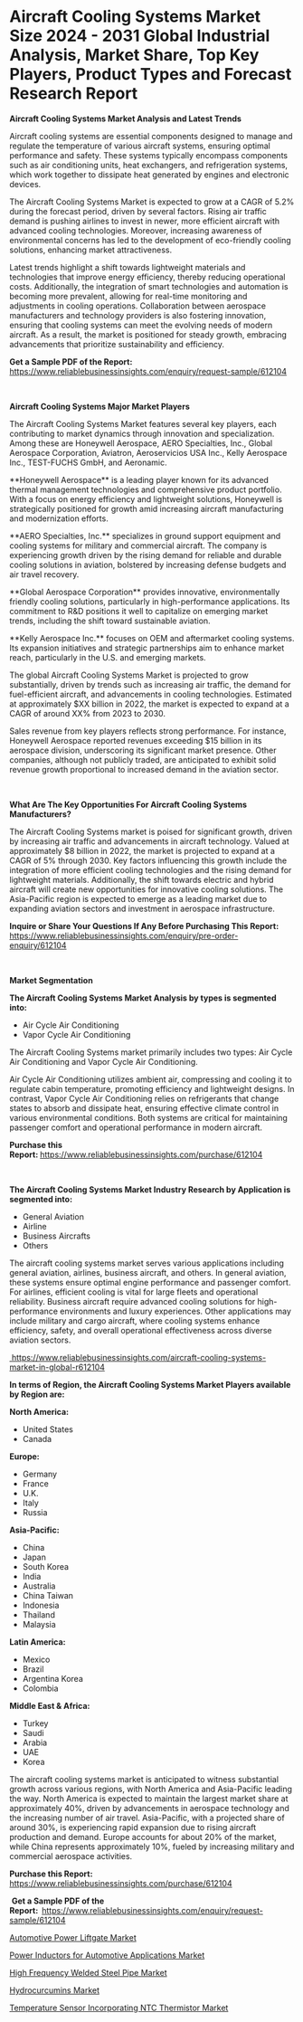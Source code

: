 <p><h1>Aircraft Cooling Systems Market Size 2024 - 2031 Global Industrial Analysis, Market Share, Top Key Players, Product Types and Forecast Research Report</h1></p><p><strong>Aircraft Cooling Systems Market Analysis and Latest Trends</strong></p>
<p><p>Aircraft cooling systems are essential components designed to manage and regulate the temperature of various aircraft systems, ensuring optimal performance and safety. These systems typically encompass components such as air conditioning units, heat exchangers, and refrigeration systems, which work together to dissipate heat generated by engines and electronic devices.</p><p>The Aircraft Cooling Systems Market is expected to grow at a CAGR of 5.2% during the forecast period, driven by several factors. Rising air traffic demand is pushing airlines to invest in newer, more efficient aircraft with advanced cooling technologies. Moreover, increasing awareness of environmental concerns has led to the development of eco-friendly cooling solutions, enhancing market attractiveness.</p><p>Latest trends highlight a shift towards lightweight materials and technologies that improve energy efficiency, thereby reducing operational costs. Additionally, the integration of smart technologies and automation is becoming more prevalent, allowing for real-time monitoring and adjustments in cooling operations. Collaboration between aerospace manufacturers and technology providers is also fostering innovation, ensuring that cooling systems can meet the evolving needs of modern aircraft. As a result, the market is positioned for steady growth, embracing advancements that prioritize sustainability and efficiency.</p></p>
<p><strong>Get a Sample PDF of the Report:&nbsp;</strong> <a href="https://www.reliablebusinessinsights.com/enquiry/request-sample/612104?utm_campaign=102&utm_medium=2&utm_source=Github&utm_content=ia&utm_term=03102024&utm_id=aircraft-cooling-systems">https://www.reliablebusinessinsights.com/enquiry/request-sample/612104</a></p>
<p>&nbsp;</p>
<p><strong>Aircraft Cooling Systems Major Market Players</strong></p>
<p><p>The Aircraft Cooling Systems Market features several key players, each contributing to market dynamics through innovation and specialization. Among these are Honeywell Aerospace, AERO Specialties, Inc., Global Aerospace Corporation, Aviatron, Aeroservicios USA Inc., Kelly Aerospace Inc., TEST-FUCHS GmbH, and Aeronamic.</p><p>**Honeywell Aerospace** is a leading player known for its advanced thermal management technologies and comprehensive product portfolio. With a focus on energy efficiency and lightweight solutions, Honeywell is strategically positioned for growth amid increasing aircraft manufacturing and modernization efforts.</p><p>**AERO Specialties, Inc.** specializes in ground support equipment and cooling systems for military and commercial aircraft. The company is experiencing growth driven by the rising demand for reliable and durable cooling solutions in aviation, bolstered by increasing defense budgets and air travel recovery.</p><p>**Global Aerospace Corporation** provides innovative, environmentally friendly cooling solutions, particularly in high-performance applications. Its commitment to R&D positions it well to capitalize on emerging market trends, including the shift toward sustainable aviation.</p><p>**Kelly Aerospace Inc.** focuses on OEM and aftermarket cooling systems. Its expansion initiatives and strategic partnerships aim to enhance market reach, particularly in the U.S. and emerging markets.</p><p>The global Aircraft Cooling Systems Market is projected to grow substantially, driven by trends such as increasing air traffic, the demand for fuel-efficient aircraft, and advancements in cooling technologies. Estimated at approximately $XX billion in 2022, the market is expected to expand at a CAGR of around XX% from 2023 to 2030.</p><p>Sales revenue from key players reflects strong performance. For instance, Honeywell Aerospace reported revenues exceeding $15 billion in its aerospace division, underscoring its significant market presence. Other companies, although not publicly traded, are anticipated to exhibit solid revenue growth proportional to increased demand in the aviation sector.</p></p>
<p>&nbsp;</p>
<p><strong>What Are The Key Opportunities For Aircraft Cooling Systems Manufacturers?</strong></p>
<p><p>The Aircraft Cooling Systems market is poised for significant growth, driven by increasing air traffic and advancements in aircraft technology. Valued at approximately $8 billion in 2022, the market is projected to expand at a CAGR of 5% through 2030. Key factors influencing this growth include the integration of more efficient cooling technologies and the rising demand for lightweight materials. Additionally, the shift towards electric and hybrid aircraft will create new opportunities for innovative cooling solutions. The Asia-Pacific region is expected to emerge as a leading market due to expanding aviation sectors and investment in aerospace infrastructure.</p></p>
<p><strong>Inquire or Share Your Questions If Any Before Purchasing This Report:</strong> <a href="https://www.reliablebusinessinsights.com/enquiry/pre-order-enquiry/612104?utm_campaign=102&utm_medium=2&utm_source=Github&utm_content=ia&utm_term=03102024&utm_id=aircraft-cooling-systems">https://www.reliablebusinessinsights.com/enquiry/pre-order-enquiry/612104</a></p>
<p>&nbsp;</p>
<p><strong>Market Segmentation</strong></p>
<p><strong>The Aircraft Cooling Systems Market Analysis by types is segmented into:</strong></p>
<p><ul><li>Air Cycle Air Conditioning</li><li>Vapor Cycle Air Conditioning</li></ul></p>
<p><p>The Aircraft Cooling Systems market primarily includes two types: Air Cycle Air Conditioning and Vapor Cycle Air Conditioning. </p><p>Air Cycle Air Conditioning utilizes ambient air, compressing and cooling it to regulate cabin temperature, promoting efficiency and lightweight designs. In contrast, Vapor Cycle Air Conditioning relies on refrigerants that change states to absorb and dissipate heat, ensuring effective climate control in various environmental conditions. Both systems are critical for maintaining passenger comfort and operational performance in modern aircraft.</p></p>
<p><strong>Purchase this Report:&nbsp;</strong><a href="https://www.reliablebusinessinsights.com/purchase/612104?utm_campaign=102&utm_medium=2&utm_source=Github&utm_content=ia&utm_term=03102024&utm_id=aircraft-cooling-systems">https://www.reliablebusinessinsights.com/purchase/612104</a></p>
<p>&nbsp;</p>
<p><strong>The Aircraft Cooling Systems Market Industry Research by Application is segmented into:</strong></p>
<p><ul><li>General Aviation</li><li>Airline</li><li>Business Aircrafts</li><li>Others</li></ul></p>
<p><p>The aircraft cooling systems market serves various applications including general aviation, airlines, business aircraft, and others. In general aviation, these systems ensure optimal engine performance and passenger comfort. For airlines, efficient cooling is vital for large fleets and operational reliability. Business aircraft require advanced cooling solutions for high-performance environments and luxury experiences. Other applications may include military and cargo aircraft, where cooling systems enhance efficiency, safety, and overall operational effectiveness across diverse aviation sectors.</p></p>
<p><a href="https://www.reliablebusinessinsights.com/aircraft-cooling-systems-market-in-global-r612104?utm_campaign=102&utm_medium=2&utm_source=Github&utm_content=ia&utm_term=03102024&utm_id=aircraft-cooling-systems">&nbsp;https://www.reliablebusinessinsights.com/aircraft-cooling-systems-market-in-global-r612104</a></p>
<p><strong>In terms of Region, the Aircraft Cooling Systems Market Players available by Region are:</strong></p>
<p>
    <p> <strong> North America: </strong>
        <ul>
            <li>United States</li>
            <li>Canada</li>
        </ul>
        </p> 
    <p> <strong> Europe: </strong>
        <ul>
            <li>Germany</li>
            <li>France</li>
            <li>U.K.</li>
            <li>Italy</li>
            <li>Russia</li>
        </ul>
        </p> 
    <p> <strong> Asia-Pacific: </strong>
        <ul>
            <li>China</li>
            <li>Japan</li>
            <li>South Korea</li>
            <li>India</li>
            <li>Australia</li>
            <li>China Taiwan</li>
            <li>Indonesia</li>
            <li>Thailand</li>
            <li>Malaysia</li>
        </ul>
        </p> 
    <p> <strong> Latin America: </strong>
        <ul>
            <li>Mexico</li>
            <li>Brazil</li>
            <li>Argentina Korea</li>
            <li>Colombia</li>
        </ul>
        </p> 
    <p> <strong> Middle East & Africa: </strong>
        <ul>
            <li>Turkey</li>
            <li>Saudi</li>
            <li>Arabia</li>
            <li>UAE</li>
            <li>Korea</li>
        </ul>
    </p>
    </p>
<p><p>The aircraft cooling systems market is anticipated to witness substantial growth across various regions, with North America and Asia-Pacific leading the way. North America is expected to maintain the largest market share at approximately 40%, driven by advancements in aerospace technology and the increasing number of air travel. Asia-Pacific, with a projected share of around 30%, is experiencing rapid expansion due to rising aircraft production and demand. Europe accounts for about 20% of the market, while China represents approximately 10%, fueled by increasing military and commercial aerospace activities.</p></p>
<p><strong>Purchase this Report: </strong><a href="https://www.reliablebusinessinsights.com/purchase/612104?utm_campaign=102&utm_medium=2&utm_source=Github&utm_content=ia&utm_term=03102024&utm_id=aircraft-cooling-systems">https://www.reliablebusinessinsights.com/purchase/612104</a></p>
<p>&nbsp;<strong>Get a Sample PDF of the Report:&nbsp;&nbsp;</strong><a href="https://www.reliablebusinessinsights.com/enquiry/request-sample/612104?utm_campaign=102&utm_medium=2&utm_source=Github&utm_content=ia&utm_term=03102024&utm_id=aircraft-cooling-systems">https://www.reliablebusinessinsights.com/enquiry/request-sample/612104</a></p>
<p><strong></strong></p>
<p><p><a href="https://www.linkedin.com/pulse/automotive-power-liftgate-market-insights-product-type-application-2ioze?trackingId=dklo7QZeT4G%2BEFPipE7YPg%3D%3D&utm_campaign=102&utm_medium=2&utm_source=Github&utm_content=ia&utm_term=03102024&utm_id=aircraft-cooling-systems">Automotive Power Liftgate Market</a></p><p><a href="https://issuu.com/reportprime-2/docs/power-inductors-for-automotive-appl_d7734086e21ae9?utm_campaign=102&utm_medium=2&utm_source=Github&utm_content=ia&utm_term=03102024&utm_id=aircraft-cooling-systems">Power Inductors for Automotive Applications Market</a></p><p><a href="https://github.com/sumonsky0m/Market-Research-Report-List-1/blob/main/high-frequency-welded-steel-pipe-market.md?utm_campaign=102&utm_medium=2&utm_source=Github&utm_content=ia&utm_term=03102024&utm_id=aircraft-cooling-systems">High Frequency Welded Steel Pipe Market</a></p><p><a href="https://issuu.com/reportprime-2/docs/hydrocurcumins-market-size-2030.ppt_4d005b7ecad036?utm_campaign=102&utm_medium=2&utm_source=Github&utm_content=ia&utm_term=03102024&utm_id=aircraft-cooling-systems">Hydrocurcumins Market</a></p><p><a href="https://github.com/RogerBennett414/Market-Research-Report-List-1/blob/main/temperature-sensor-incorporating-ntc-thermistor-market.md?utm_campaign=102&utm_medium=2&utm_source=Github&utm_content=ia&utm_term=03102024&utm_id=aircraft-cooling-systems">Temperature Sensor Incorporating NTC Thermistor Market</a></p></p>